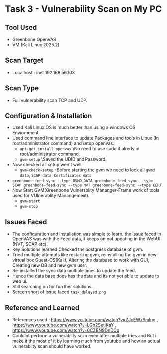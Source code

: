 # Task 3 - Vulnerability Scan on My PC

## Tool Used
- Greenbone OpenVAS
- VM (Kali Linux 2025.2)

## Scan Target
- Localhost : inet 192.168.56.103

## Scan Type
- Full vulnerability scan TCP and UDP.

## Configuration & Installation
- Used Kali Linux OS is much better than using a windows OS Enviornment.
- Used command line interface to update Packages and tools in Linux (In root/administrator command)  and setup openvas.
  - `apt-get install openvas` \\No need to use sudo if alredy in root/administrator command.
  - `gvm-setup` \\Saved the UDID and Password.
- Now checked all setup wen't well.
  - `gvm-check-setup`
-Before starting the gvm we need to look all `gvmd data`, `SCAP data`, `Certificates data`
 - `greenbone-feed-sync --type GVMD_DATA
greenbone-feed-sync --type SCAP
greenbone-feed-sync --type NVT
greenbone-feed-sync --type CERT
`
- Now Start GVM(Greenbone Vulnerablity Mananger-Frame work of tools used for VUlnerablity Manangement).
  - `gvm-start`
  - `gvm-stop`
  
## Issues Faced
- The configuration and Installation was simple to learn, the issue faced in OpenVAS was with the Feed data, it keeps on not updating in the WebUI (NVT, SCAP etc).
- Key Solutions learned Checked the postgress database of gvm.
- Tried multiple attempts like restarting gvm, reinstalling the gvm in new virtual box Guest-OS(Kali), Altering the database to work with GUI, Creating new DB and new gvm user.
- Re-installed the sync data multiple times to update the feed.
- Hence the data base does has the data and its not yet able to update to web ui.
- Still searching on for furrther solutions.
- Screen short of issue faced `task_delayed.png`

## Reference and Learned
- References used : https://www.youtube.com/watch?v=ZJcEWx9mlng , https://www.youtube.com/watch?v=LGh2SetiKaY , https://www.youtube.com/watch?v=0CZBN9DnDCg
- Couldint perform a vulnerablity scan even after multiple tries and But i make it the most of it by learning much from youtube and how an actual vulnerablity scan should have worked.
